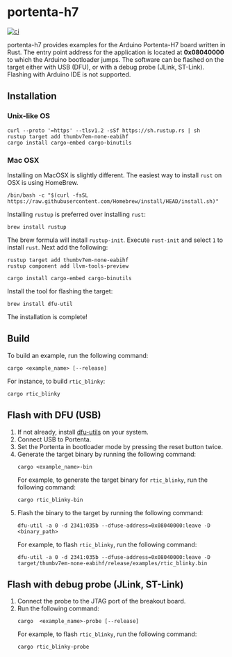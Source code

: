 # portenta-h7

[![ci](https://github.com/gdobato/portenta-h7/actions//workflows/ci.yml/badge.svg)](https://github.com/gdobato/portenta-h7/actions/workflows/ci.yml) 

portenta-h7 provides examples for the Arduino Portenta-H7 board written in Rust. The entry point address for the application is located at **0x08040000** to which the Arduino bootloader jumps. The software can be flashed on the target either with USB (DFU), or with a debug probe (JLink, ST-Link). Flashing with Arduino IDE is not supported.
## Installation

### Unix-like OS
```
curl --proto '=https' --tlsv1.2 -sSf https://sh.rustup.rs | sh
rustup target add thumbv7em-none-eabihf
cargo install cargo-embed cargo-binutils
```

### Mac OSX
Installing on MacOSX is slightly different. The easiest way to install `rust` on OSX is using HomeBrew.
```
/bin/bash -c "$(curl -fsSL https://raw.githubusercontent.com/Homebrew/install/HEAD/install.sh)"
```

Installing `rustup` is preferred over installing `rust`:
```
brew install rustup
```

The brew formula will install `rustup-init`. Execute `rust-init` and select `1` to install `rust`. Next add the following:
```
rustup target add thumbv7em-none-eabihf
rustup component add llvm-tools-preview

cargo install cargo-embed cargo-binutils
```

Install the tool for flashing the target:
```
brew install dfu-util
```

The installation is complete! 

## Build
To build an example, run the following command:
```
cargo <example_name> [--release]
```
For instance, to build `rtic_blinky`:
```
cargo rtic_blinky
```
## Flash with DFU (USB)
1. If not already, install [dfu-utils](https://dfu-util.sourceforge.net/) on your system.
2. Connect USB to Portenta.
3. Set the Portenta in bootloader mode by pressing the reset button twice.
4. Generate the target binary by running the following command:
   ```
   cargo <example_name>-bin
   ```
   For example, to generate the target binary for `rtic_blinky`, run the following command:
   ```
   cargo rtic_blinky-bin
   ```
4. Flash the binary to the target by running the following command:
   ```
   dfu-util -a 0 -d 2341:035b --dfuse-address=0x08040000:leave -D <binary_path>
   ```
   For example, to flash `rtic_blinky`, run the following command:
   ```
   dfu-util -a 0 -d 2341:035b --dfuse-address=0x08040000:leave -D target/thumbv7em-none-eabihf/release/examples/rtic_blinky.bin
   ```
## Flash with debug probe (JLink, ST-Link)
1. Connect the probe to the JTAG port of the breakout board.
2. Run the following command:
   ```
   cargo  <example_name>-probe [--release]
   ```
   For example, to flash `rtic_blinky`, run the following command:
   ```
   cargo rtic_blinky-probe
   ```
   